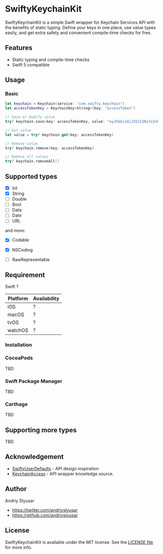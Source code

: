# SwiftyKeychainKit

SwiftyKeychainKit is a simple Swift wrapper for Keychain Services API with the benefits of static typing. Define your keys in one place, use value types easily, and get extra safety and convenient compile-time checks for free.

## Features
* Static typing and compile-time checks
* Swift 5 compatible

## Usage

### Basic

```swift
let keychain = Keychain(service: "com.swifty.keychain")
let accessTokenKey = KeychainKey<String>(key: "accessToken")

// Save or modify value
try? keychain.save(key: accessTokenKey, value: "eyJhbGciOiJIUzI1NiIsInR5cCI6IkpXVCJ9")

// Get value 
let value = try? keychain.get(key: accessTokenKey)

// Remove value 
try? keychain.remove(key: accessTokenKey)

// Remove all values 
try? keychain.remvoeAll()
```

## Supported types
* [x] Int  
* [x] String  
* [ ] Double  
* [ ] Bool  
* [ ] Data  
* [ ] Date  
* [ ] URL  

and more:  
* [x] Codable  
* [x] NSCoding  
* [ ] RawRepresentable  


## Requirement

Swift ?

Platform | Availability
------------ | -------------
iOS | ?
macOS | ?
tvOS | ? 
watchOS | ?

### Installation
### CocoaPods
TBD  

### Swift Package Manager
TBD

### Carthage
TBD

## Supporting more types
TBD

## Acknowledgement 
* [SwiftyUserDefaults](https://github.com/sunshinejr/SwiftyUserDefaults) - API design inspiration
* [KeychainAccess](https://github.com/kishikawakatsumi/KeychainAccess) - API wrapper knowledge source.

## Author
Andriy Slyusar  
* https://twitter.com/andriyslyusar
* https://github.com/andriyslyusar 

## License

SwiftyKeychainKit is available under the MIT license. See the [LICENSE file](https://github.com/andriyslyusar/SwiftyKeychainKit/blob/master/LICENSE) for more info.
